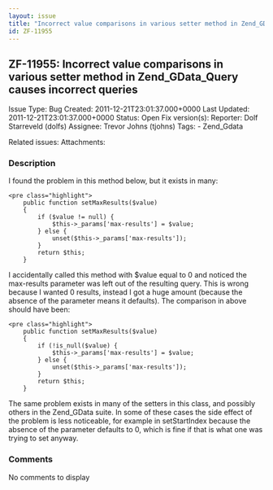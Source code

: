 ```yaml
---
layout: issue
title: "Incorrect value comparisons in various setter method in Zend_GData_Query causes incorrect queries"
id: ZF-11955
---
```


ZF-11955: Incorrect value comparisons in various setter method in Zend\_GData\_Query causes incorrect queries
-------------------------------------------------------------------------------------------------------------

 Issue Type: Bug Created: 2011-12-21T23:01:37.000+0000 Last Updated: 2011-12-21T23:01:37.000+0000 Status: Open Fix version(s): 
 Reporter:  Dolf Starreveld (dolfs)  Assignee:  Trevor Johns (tjohns)  Tags: - Zend\_Gdata
 
 Related issues: 
 Attachments: 
### Description

I found the problem in this method below, but it exists in many:

 
    <pre class="highlight">
        public function setMaxResults($value)
        {
            if ($value != null) {
                $this->_params['max-results'] = $value;
            } else {
                unset($this->_params['max-results']);
            }
            return $this;
        }


I accidentally called this method with $value equal to 0 and noticed the max-results parameter was left out of the resulting query. This is wrong because I wanted 0 results, instead I got a huge amount (because the absence of the parameter means it defaults). The comparison in above should have been:

 
    <pre class="highlight">
        public function setMaxResults($value)
        {
            if (!is_null($value) {
                $this->_params['max-results'] = $value;
            } else {
                unset($this->_params['max-results']);
            }
            return $this;
        }


The same problem exists in many of the setters in this class, and possibly others in the Zend\_GData suite. In some of these cases the side effect of the problem is less noticeable, for example in setStartIndex because the absence of the parameter defaults to 0, which is fine if that is what one was trying to set anyway.

 

 

### Comments

No comments to display